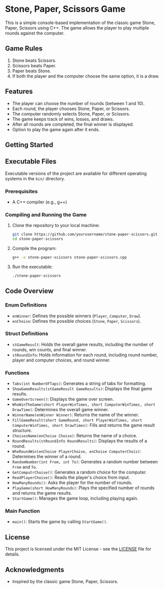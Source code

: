 # Stone, Paper, Scissors Game

This is a simple console-based implementation of the classic game Stone, Paper, Scissors using C++. The game allows the player to play multiple rounds against the computer.

## Game Rules

1. Stone beats Scissors.
2. Scissors beats Paper.
3. Paper beats Stone.
4. If both the player and the computer choose the same option, it is a draw.

## Features

- The player can choose the number of rounds (between 1 and 10).
- Each round, the player chooses Stone, Paper, or Scissors.
- The computer randomly selects Stone, Paper, or Scissors.
- The game keeps track of wins, losses, and draws.
- After all rounds are completed, the final winner is displayed.
- Option to play the game again after it ends.

## Getting Started

## Executable Files

Executable versions of the project are available for different operating systems in the `bin/` directory.

### Prerequisites

- A C++ compiler (e.g., g++)

### Compiling and Running the Game

1. Clone the repository to your local machine:
    ```bash
    git clone https://github.com/yourusername/stone-paper-scissors.git
    cd stone-paper-scissors
    ```

2. Compile the program:
    ```bash
    g++ -o stone-paper-scissors stone-paper-scissors.cpp
    ```

3. Run the executable:
    ```bash
    ./stone-paper-scissors
    ```

## Code Overview

### Enum Definitions

- `enWinner`: Defines the possible winners (`Player`, `Computer`, `Draw`).
- `enChoise`: Defines the possible choices (`Stone`, `Paper`, `Scissors`).

### Struct Definitions

- `stGameResult`: Holds the overall game results, including the number of rounds, win counts, and final winner.
- `stRoundInfo`: Holds information for each round, including round number, player and computer choices, and round winner.

### Functions

- `Tabs(int NumberOfTaps)`: Generates a string of tabs for formatting.
- `ShowGameResults(stGameResult GameResults)`: Displays the final game results.
- `GameOverScreen()`: Displays the game over screen.
- `WhoWinTheGame(short PlayerWinTimes, short ComputerWinTimes, short DrawTime)`: Determines the overall game winner.
- `WinnerName(enWinner Winner)`: Returns the name of the winner.
- `FillGameResult(short GameRound, short PlayerWinTimes, short ComputerWinTimes, short DrawTimes)`: Fills and returns the game result structure.
- `ChoisesName(enChoise Choise)`: Returns the name of a choice.
- `RoundResults(stRoundInfo RoundResults)`: Displays the results of a round.
- `WhoRoundWin(enChoise PlayerChoise, enChoise ComputerChois)`: Determines the winner of a round.
- `RandomNumber(int From, int To)`: Generates a random number between `From` and `To`.
- `GetComputrChoise()`: Generates a random choice for the computer.
- `ReadPlayerChoise()`: Reads the player's choice from input.
- `HowManyRounds()`: Asks the player for the number of rounds.
- `PlayGame(short HowManyRounds)`: Plays the specified number of rounds and returns the game results.
- `StartGame()`: Manages the game loop, including playing again.

### Main Function

- `main()`: Starts the game by calling `StartGame()`.

## License

This project is licensed under the MIT License - see the [LICENSE](LICENSE) file for details.

## Acknowledgments

- Inspired by the classic game Stone, Paper, Scissors.

